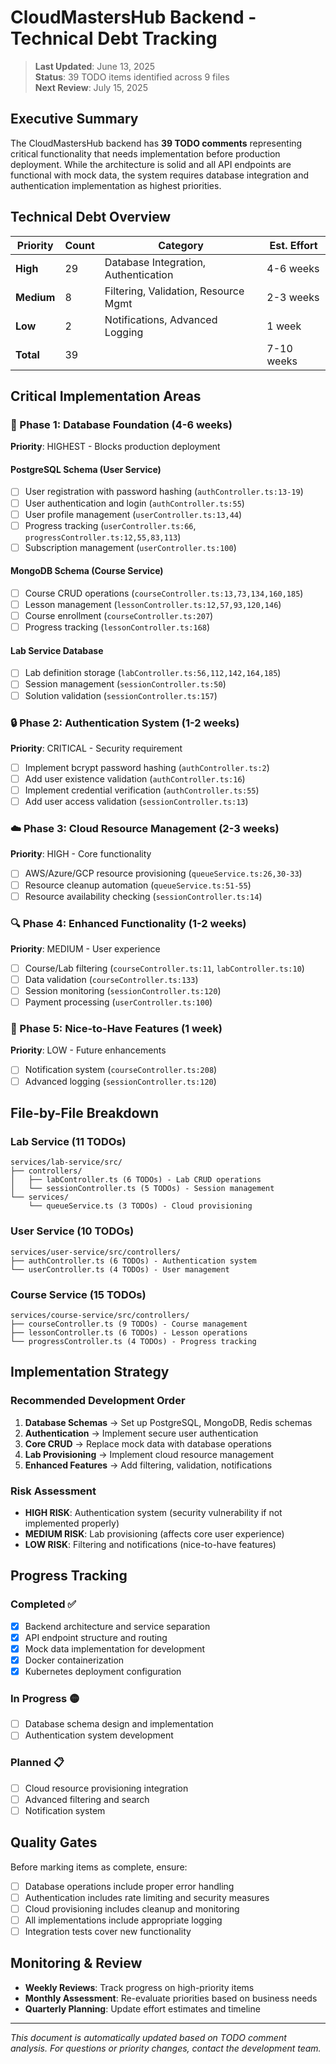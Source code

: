 # CloudMastersHub Backend - Technical Debt Tracking

> **Last Updated**: June 13, 2025  
> **Status**: 39 TODO items identified across 9 files  
> **Next Review**: July 15, 2025

## Executive Summary

The CloudMastersHub backend has **39 TODO comments** representing critical functionality that needs implementation before production deployment. While the architecture is solid and all API endpoints are functional with mock data, the system requires database integration and authentication implementation as highest priorities.

## Technical Debt Overview

| Priority | Count | Category | Est. Effort |
|----------|-------|----------|-------------|
| **High** | 29 | Database Integration, Authentication | 4-6 weeks |
| **Medium** | 8 | Filtering, Validation, Resource Mgmt | 2-3 weeks |
| **Low** | 2 | Notifications, Advanced Logging | 1 week |
| **Total** | 39 | | 7-10 weeks |

## Critical Implementation Areas

### 🚨 Phase 1: Database Foundation (4-6 weeks)
**Priority**: HIGHEST - Blocks production deployment

#### PostgreSQL Schema (User Service)
- [ ] User registration with password hashing (`authController.ts:13-19`)
- [ ] User authentication and login (`authController.ts:55`)
- [ ] User profile management (`userController.ts:13,44`)
- [ ] Progress tracking (`userController.ts:66`, `progressController.ts:12,55,83,113`)
- [ ] Subscription management (`userController.ts:100`)

#### MongoDB Schema (Course Service)
- [ ] Course CRUD operations (`courseController.ts:13,73,134,160,185`)
- [ ] Lesson management (`lessonController.ts:12,57,93,120,146`)
- [ ] Course enrollment (`courseController.ts:207`)
- [ ] Progress tracking (`lessonController.ts:168`)

#### Lab Service Database
- [ ] Lab definition storage (`labController.ts:56,112,142,164,185`)
- [ ] Session management (`sessionController.ts:50`)
- [ ] Solution validation (`sessionController.ts:157`)

### 🔒 Phase 2: Authentication System (1-2 weeks)
**Priority**: CRITICAL - Security requirement

- [ ] Implement bcrypt password hashing (`authController.ts:2`)
- [ ] Add user existence validation (`authController.ts:16`)
- [ ] Implement credential verification (`authController.ts:55`)
- [ ] Add user access validation (`sessionController.ts:13`)

### ☁️ Phase 3: Cloud Resource Management (2-3 weeks)
**Priority**: HIGH - Core functionality

- [ ] AWS/Azure/GCP resource provisioning (`queueService.ts:26,30-33`)
- [ ] Resource cleanup automation (`queueService.ts:51-55`)
- [ ] Resource availability checking (`sessionController.ts:14`)

### 🔍 Phase 4: Enhanced Functionality (1-2 weeks)
**Priority**: MEDIUM - User experience

- [ ] Course/Lab filtering (`courseController.ts:11`, `labController.ts:10`)
- [ ] Data validation (`courseController.ts:133`)
- [ ] Session monitoring (`sessionController.ts:120`)
- [ ] Payment processing (`userController.ts:100`)

### 📧 Phase 5: Nice-to-Have Features (1 week)
**Priority**: LOW - Future enhancements

- [ ] Notification system (`courseController.ts:208`)
- [ ] Advanced logging (`sessionController.ts:120`)

## File-by-File Breakdown

### Lab Service (11 TODOs)
```
services/lab-service/src/
├── controllers/
│   ├── labController.ts (6 TODOs) - Lab CRUD operations
│   └── sessionController.ts (5 TODOs) - Session management
└── services/
    └── queueService.ts (3 TODOs) - Cloud provisioning
```

### User Service (10 TODOs)  
```
services/user-service/src/controllers/
├── authController.ts (6 TODOs) - Authentication system
└── userController.ts (4 TODOs) - User management
```

### Course Service (15 TODOs)
```
services/course-service/src/controllers/
├── courseController.ts (9 TODOs) - Course management
├── lessonController.ts (6 TODOs) - Lesson operations
└── progressController.ts (4 TODOs) - Progress tracking
```

## Implementation Strategy

### Recommended Development Order
1. **Database Schemas** → Set up PostgreSQL, MongoDB, Redis schemas
2. **Authentication** → Implement secure user authentication
3. **Core CRUD** → Replace mock data with database operations
4. **Lab Provisioning** → Implement cloud resource management
5. **Enhanced Features** → Add filtering, validation, notifications

### Risk Assessment
- **HIGH RISK**: Authentication system (security vulnerability if not implemented properly)
- **MEDIUM RISK**: Lab provisioning (affects core user experience)
- **LOW RISK**: Filtering and notifications (nice-to-have features)

## Progress Tracking

### Completed ✅
- [x] Backend architecture and service separation
- [x] API endpoint structure and routing
- [x] Mock data implementation for development
- [x] Docker containerization
- [x] Kubernetes deployment configuration

### In Progress 🟡
- [ ] Database schema design and implementation
- [ ] Authentication system development

### Planned 📋  
- [ ] Cloud resource provisioning integration
- [ ] Advanced filtering and search
- [ ] Notification system

## Quality Gates

Before marking items as complete, ensure:
- [ ] Database operations include proper error handling
- [ ] Authentication includes rate limiting and security measures
- [ ] Cloud provisioning includes cleanup and monitoring
- [ ] All implementations include appropriate logging
- [ ] Integration tests cover new functionality

## Monitoring & Review

- **Weekly Reviews**: Track progress on high-priority items
- **Monthly Assessment**: Re-evaluate priorities based on business needs
- **Quarterly Planning**: Update effort estimates and timeline

---

*This document is automatically updated based on TODO comment analysis. For questions or priority changes, contact the development team.*